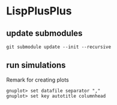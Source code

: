# LispPlusPlus


## update submodules

```
git submodule update --init --recursive
```

## run simulations
Remark for creating plots
```
gnuplot> set datafile separator ","
gnuplot> set key autotitle columnhead
```